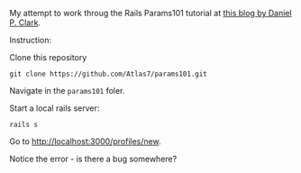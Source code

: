 My attempt to work throug the Rails Params101 tutorial at [this blog by Daniel P. Clark](http://6ftdan.com/allyourdev/2014/08/01/manual-polymorphic-creation-in-rails/).

Instruction:

Clone this repository

```
git clone https://github.com/Atlas7/params101.git
```

Navigate in the `params101` foler.

Start a local rails server:

```
rails s
```

Go to [http://localhost:3000/profiles/new](http://localhost:3000/profiles/new).

Notice the error - is there a bug somewhere?
